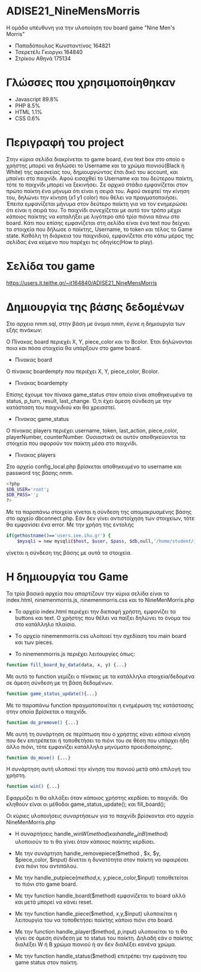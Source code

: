 # ADISE21_NineMensMorris
Η ομάδα υπέυθυνη για την υλοποίηση του board game "Nine Men's Morris"

- Παπαδόπουλος Κωνσταντίνος 164821
- Τσερετέλι Γκιοργκι 164840
- Στρίκου Αθηνά 175134

# Γλώσσες που χρησιμοποίηθηκαν
- Javascript 89.8%
- PHP 8.5%
- HTML 1.1%
- CSS 0.6%

# Περιγραφή του project
Στην κύρια σελίδα διακρίνεται το game board, ένα text box στο οποίο ο χρήστης μπορεί να δηλώσει το Username και το χρώμα πιονιού(Black ή White) της αρεσκείας του, δημιουργώντας έτσι δικό του account, και μπαίνει στο παιχνίδι. Αφού εισαχθεί το Username και του δεύτερου παίκτη, τότε το παιχνίδι μπορεί να ξεκινήσει. Σε αρχικό στάδιο εμφανίζεται στον πρώτο παίκτη ένα μήνυμα ότι είναι η σειρά του. Αφού σκεφτεί την κίνηση του, δηλώνει την κίνηση (x1 y1 color) που θέλει να πραγματοποιήσει. Έπειτα εμφανίζεται μήνυμα στον δεύτερο παίκτη για να τον ενημερώσει ότι είναι η σειρά του. Το παιχνίδι συνεχίζεται με αυτό τον τρόπο μέχρι κάποιος παίκτης να καταλήξει με λιγότερο από τρία πιόνια πάνω στο board. Κάτι που επίσης εμφανίζεται στη σελίδα είναι ένα text που δείχνει τα στοιχεία που δήλωσε ο παίκτης, Username, το token και τέλος το Game state. Καθόλη τη διάρκεια του παιχνιδιού, εμφανίζεται στο κάτω μέρος της σελίδας ένα κείμενο που παρέχει τις οδηγίες(How to play). 

# Σελίδα του game
https://users.it.teithe.gr/~it164840/ADISE21_NineMensMorris

# Δημιουργία της βάσης δεδομένων
Στο αρχειο nmm.sql, στην βάση με όνομα nmm, έγινε η δημιουργία των εξής πινάκων:

Ο Πίνακας board περιεχέι X, Y, piece_color και το Bcolor. Έτσι δηλώνονται ποια και πόσα στοιχεία θα υπάρξουν στο game board. 

- Πινακας board
 
Ο πίνακας boardempty που περιέχει X, Y, piece_color, Bcolor. 

- Πινακας boardempty

Επίσης έχουμε τον πίνακα game_status στον οποίο είναι αποθηκευμένα τα status, p_turn, result, last_change. Ό,τι έχει άμεση σύνδεση με την κατάσταση του παιχνιδιού και θα χρειαστεί.

- Πινακας game_status

Ο πίνακας players περιέχει username, token, last_action, piece_color, playerNumber, counterNumber. Ουσιαστικά σε αυτόν αποθηκεύονται τα στοιχεία που αφορούν τον παίκτη μέσα στο παιχνίδι.

- Πινακας players

Στο αρχείο config_local.php βρίσκεται αποθηκευμένο το username και password της βάσης nmm.
```sh
<?php 
$DB_USER='root';
$DB_PASS='';
?>
``` 
Με τα παραπάνω στοιχεία γίνεται η σύνδεση της απομακρυσμένης βάσης στο αρχείο dbconnect.php. Εάν δεν γίνει αντιστοίχηση των στοιχείων, τότε θα εμφανίσει ένα error. Με την χρήση της εντολής
```sh
if(gethostname()=='users.iee.ihu.gr') {
	$mysqli = new mysqli($host, $user, $pass, $db,null,'/home/student/it/2016/it164840/mysql/run/mysql.sock');  
``` 
γίνεται η σύνδεση της βάσης με αυτά τα στοιχεία. 

# Η δημιουργία του Game

Τα τρία βασικά αρχεία που απαρτίζουν την κύρια σελίδα είναι το index.html, ninemenmorris.js, ninemenmorris.css και το NineMenMorris.php 

- Το αρχείο index.html περιέχει την διεπαφή χρήστη, εμφανίζει τα buttons και text. Ο χρήστης που θέλει να παίξει δηλώνει το όνομα του στο κατάλληλο πλαίσιο. 

- Tο αρχείο ninemenmorris.css υλοποιεί την σχεδίαση του main board και των pieces.

- Το ninemenmorris.js περιέχει λειτουργίες όπως:
```sh
function fill_board_by_data(data, x, y) {...}
``` 
Με αυτό το function γεμίζει ο πίνακας με τα κατάλληλα στοιχεία/δεδομένα σε άμεση σύνδεση με τη βάση δεδομένων.

```sh
function game_status_update(){...}
``` 
Με το παραπάνω function πραγματοποιείται η ενημέρωση της κατάστασης στην οποία βρίσκεται ο παιχνίδι.
```sh
function do_premove() {...}
``` 
Με αυτή τη συνάρτηση σε περίπτωση που ο χρήστης κάνει κάποια κίνηση που δεν επιτρέπεται ή τοποθετήσει το πιόνι του σε θέση που υπάρχει ήδη άλλο πιόνι, τότε εμφανίζει κατάλληλα μηνύματα προειδοποίησης.
```sh
function do_move() {...}
``` 
Η συνάρτηση αυτή υλοποιεί την κίνηση του πιονιού μετά από επιλογή του χρήστη.
```sh
function win() {...}
``` 
Εφαρμόζει τι θα αλλάξει όταν κάποιος χρήστης κερδίσει το παιχνίδι. Θα κληθούν είναι οι μέθοδοι game_status_update(); και fill_board();

Οι κύριες υλοποιήσεις συναρτήσεων για το παιχνίδι βρίσκονται στο αρχείο NineMenMorris.php

- Η συναρτήσεις handle_winW($method) και handle_winΒ($method) υλοποιούν το τι θα γίνει όταν κάποιος παίκτης κερδίσει.

- Με την συνάρτηση handle_removepiece($method , $x, $y, $piece_color, $input) δίνεται η δυνατότητα στον παίκτη να 
αφαιρέσει ένα πιόνι του αντιπάλου.

- Με την handle_putpiece($method ,$x, $y,$piece_color,$input)
τοποθετείται το πιόνι στο game board.

- Με την function handle_board($method) εμφανίζεται το board αλλά και μετά μπορεί να κάνει reset.

- Με την function handle_piece($method, $x,$y,$input) υλοποιείται η λειτουργία του να τοποθετήσει παίκτης κάποιο πιόνι στο board.

- Με την function handle_player($method, $p,$input) υλοποιείται το τι θα γίνει σε άμεση σύνδεση με το status του παίκτη. Δηλαδή εάν ο παίκτης διαλέξει W ή B χρώμα πιονιού ή αν δεν διαλέξει κανένα χρώμα.

- Με την function handle_status($method) επιτρέπει την εμφάνιση του game status στον παίκτη.
